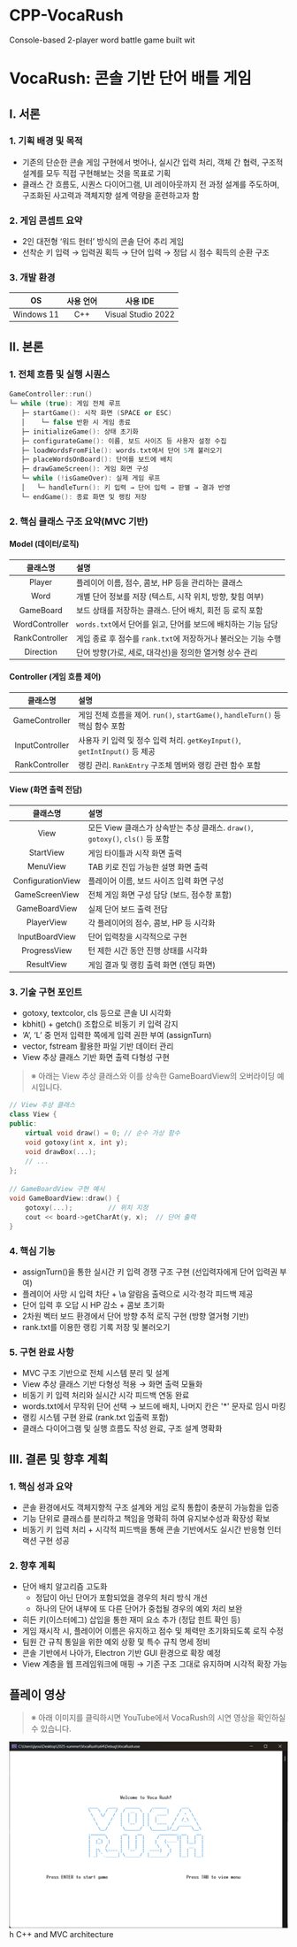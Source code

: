 # CPP-VocaRush
Console-based 2-player word battle game built wit

# VocaRush: 콘솔 기반 단어 배틀 게임

## Ⅰ. 서론
### 1. 기획 배경 및 목적
- 기존의 단순한 콘솔 게임 구현에서 벗어나, 실시간 입력 처리, 객체 간 협력, 구조적 설계를 모두 직접 구현해보는 것을 목표로 기획
- 클래스 간 흐름도, 시퀀스 다이어그램, UI 레이아웃까지 전 과정 설계를 주도하며, 구조화된 사고력과 객체지향 설계 역량을 훈련하고자 함

### 2. 게임 콘셉트 요약
- 2인 대전형 ‘워드 헌터’ 방식의 콘솔 단어 추리 게임
- 선착순 키 입력 → 입력권 획득 → 단어 입력 → 정답 시 점수 획득의 순환 구조

### 3. 개발 환경
|OS|사용 언어|사용 IDE|  
| :------: | :-:| :---------------: |
|Windows 11|C++ |Visual Studio 2022 |


## Ⅱ. 본론
### 1. 전체 흐름 및 실행 시퀀스
```c++
GameController::run()
└─ while (true): 게임 전체 루프
   ├─ startGame(): 시작 화면 (SPACE or ESC)
   │    └─ false 반환 시 게임 종료
   ├─ initializeGame(): 상태 초기화
   ├─ configurateGame(): 이름, 보드 사이즈 등 사용자 설정 수집
   ├─ loadWordsFromFile(): words.txt에서 단어 5개 불러오기
   ├─ placeWordsOnBoard(): 단어를 보드에 배치
   ├─ drawGameScreen(): 게임 화면 구성
   └─ while (!isGameOver): 실제 게임 루프
   │   └─ handleTurn(): 키 입력 → 단어 입력 → 판별 → 결과 반영
   └─ endGame(): 종료 화면 및 랭킹 저장
```

### 2. 핵심 클래스 구조 요약(MVC 기반)

#### Model (데이터/로직)

|      클래스명      | 설명                                       |
| :------------: | :--------------------------------------- |
|     Player     | 플레이어 이름, 점수, 콤보, HP 등을 관리하는 클래스          |
|      Word      | 개별 단어 정보를 저장 (텍스트, 시작 위치, 방향, 찾힘 여부)     |
|    GameBoard   | 보드 상태를 저장하는 클래스. 단어 배치, 회전 등 로직 포함       |
| WordController | `words.txt`에서 단어를 읽고, 단어를 보드에 배치하는 기능 담당 |
| RankController | 게임 종료 후 점수를 `rank.txt`에 저장하거나 불러오는 기능 수행 |
|    Direction   | 단어 방향(가로, 세로, 대각선)을 정의한 열거형 상수 관리        |


#### Controller (게임 흐름 제어)
|       클래스명      | 설명                                                              |
| :-------------: | :-------------------------------------------------------------- |
|  GameController | 게임 전체 흐름을 제어. `run()`, `startGame()`, `handleTurn()` 등 핵심 함수 포함 |
| InputController | 사용자 키 입력 및 정수 입력 처리. `getKeyInput()`, `getIntInput()` 등 제공      |
|  RankController | 랭킹 관리. `RankEntry` 구조체 멤버와 랭킹 관련 함수 포함                          |


#### View (화면 출력 전담)
|        클래스명       | 설명                                                           |
| :---------------: | :----------------------------------------------------------- |
|        View       | 모든 View 클래스가 상속받는 추상 클래스. `draw()`, `gotoxy()`, `cls()` 등 포함 |
|     StartView     | 게임 타이틀과 시작 화면 출력                                             |
|      MenuView     | TAB 키로 진입 가능한 설명 화면 출력                                       |
| ConfigurationView | 플레이어 이름, 보드 사이즈 입력 화면 구성                                     |
|   GameScreenView  | 전체 게임 화면 구성 담당 (보드, 점수창 포함)                                  |
|   GameBoardView   | 실제 단어 보드 출력 전담                                               |
|     PlayerView    | 각 플레이어의 점수, 콤보, HP 등 시각화                                     |
|   InputBoardView  | 단어 입력창을 시각적으로 구현                                             |
|    ProgressView   | 턴 제한 시간 동안 진행 상태를 시각화                                        |
|     ResultView    | 게임 결과 및 랭킹 출력 화면 (엔딩 화면)                                     |


### 3. 기술 구현 포인트
- gotoxy, textcolor, cls 등으로 콘솔 UI 시각화
- kbhit() + getch() 조합으로 비동기 키 입력 감지
- ‘A’, ‘L’ 중 먼저 입력한 쪽에게 입력 권한 부여 (assignTurn)
- vector, fstream 활용한 파일 기반 데이터 관리
- View 추상 클래스 기반 화면 출력 다형성 구현

> ※ 아래는 View 추상 클래스와 이를 상속한 GameBoardView의 오버라이딩 예시입니다.

```c++
// View 추상 클래스
class View {
public:
    virtual void draw() = 0; // 순수 가상 함수
    void gotoxy(int x, int y);
    void drawBox(...);
    // ...
};

// GameBoardView 구현 예시
void GameBoardView::draw() {
    gotoxy(...);         // 위치 지정
    cout << board->getCharAt(y, x);  // 단어 출력
}
```

### 4. 핵심 기능
- assignTurn()을 통한 실시간 키 입력 경쟁 구조 구현 (선입력자에게 단어 입력권 부여)
- 플레이어 사망 시 입력 차단 + \a 알람음 출력으로 시각·청각 피드백 제공
- 단어 입력 후 오답 시 HP 감소 + 콤보 초기화
- 2차원 벡터 보드 환경에서 단어 방향 추적 로직 구현 (방향 열거형 기반)
- rank.txt를 이용한 랭킹 기록 저장 및 불러오기


### 5. 구현 완료 사항
- MVC 구조 기반으로 전체 시스템 분리 및 설계
- View 추상 클래스 기반 다형성 적용 → 화면 출력 모듈화
- 비동기 키 입력 처리와 실시간 시각 피드백 연동 완료
- words.txt에서 무작위 단어 선택 → 보드에 배치, 나머지 칸은 '*' 문자로 임시 마킹
- 랭킹 시스템 구현 완료 (rank.txt 입출력 포함)
- 클래스 다이어그램 및 실행 흐름도 작성 완료, 구조 설계 명확화


## Ⅲ. 결론 및 향후 계획
### 1. 핵심 성과 요약
- 콘솔 환경에서도 객체지향적 구조 설계와 게임 로직 통합이 충분히 가능함을 입증
- 기능 단위로 클래스를 분리하고 책임을 명확히 하여 유지보수성과 확장성 확보
- 비동기 키 입력 처리 + 시각적 피드백을 통해 콘솔 기반에서도 실시간 반응형 인터랙션 구현 성공

### 2. 향후 계획
- 단어 배치 알고리즘 고도화
    - 정답이 아닌 단어가 포함되었을 경우의 처리 방식 개선
    - 하나의 단어 내부에 또 다른 단어가 중첩될 경우의 예외 처리 보완
- 히든 키(이스터에그) 삽입을 통한 재미 요소 추가 (정답 힌트 확인 등)
- 게임 재시작 시, 플레이어 이름은 유지하고 점수 및 체력만 초기화되도록 로직 수정
- 팀원 간 규칙 통일을 위한 예외 상황 및 특수 규칙 명세 정비
- 콘솔 기반에서 나아가, Electron 기반 GUI 환경으로 확장 예정
- View 계층을 웹 프레임워크에 매핑 → 기존 구조 그대로 유지하며 시각적 확장 가능


## 플레이 영상
> ※ 아래 이미지를 클릭하시면 YouTube에서 VocaRush의 시연 영상을 확인하실 수 있습니다.

![alt text](image-1.png)h C++ and MVC architecture
